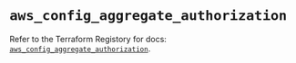 # `aws_config_aggregate_authorization`

Refer to the Terraform Registory for docs: [`aws_config_aggregate_authorization`](https://registry.terraform.io/providers/hashicorp/aws/5.23.0/docs/resources/config_aggregate_authorization).
